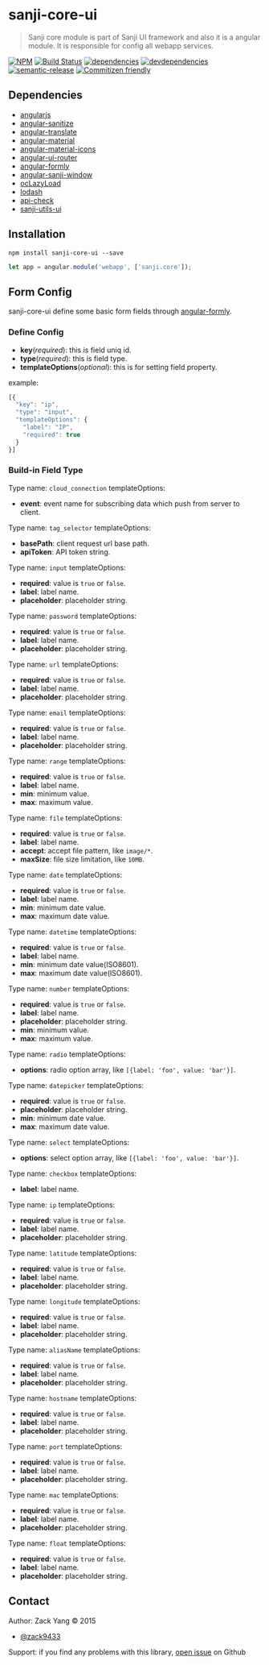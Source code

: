 # sanji-core-ui
> Sanji core module is part of Sanji UI framework and also it is a angular
module. It is responsible for config all webapp services.

[sanji-core-ui-icon]: https://nodei.co/npm/sanji-core-ui.png?downloads=true
[sanji-core-ui-url]: https://npmjs.org/package/sanji-core-ui
[travis-build-badge]: https://travis-ci.org/Sanji-IO/sanji-core-ui.svg?branch=master
[travis-build-url]: https://travis-ci.org/Sanji-IO/sanji-core-ui
[dependencies-image]: https://david-dm.org/Sanji-IO/sanji-core-ui.png
[dependencies-url]: https://david-dm.org/Sanji-IO/sanji-core-ui
[devdependencies-image]: https://david-dm.org/Sanji-IO/sanji-core-ui/dev-status.png
[devdependencies-url]: https://david-dm.org/Sanji-IO/sanji-core-ui#info=devDependencies
[semantic-release-image]: https://img.shields.io/badge/%20%20%F0%9F%93%A6%F0%9F%9A%80-semantic--release-e10079.svg
[semantic-release-url]: https://github.com/semantic-release/semantic-release
[commitizen-image]: https://img.shields.io/badge/commitizen-friendly-brightgreen.svg
[commitizen-url]: http://commitizen.github.io/cz-cli/

[![NPM][sanji-core-ui-icon]][sanji-core-ui-url]
[![Build Status][travis-build-badge]][travis-build-url]
[![dependencies][dependencies-image]][dependencies-url]
[![devdependencies][devdependencies-image]][devdependencies-url]
[![semantic-release][semantic-release-image]][semantic-release-url]
[![Commitizen friendly][commitizen-image]][commitizen-url]

## Dependencies
- [angularjs](https://github.com/angular/angular.js)
- [angular-sanitize](https://github.com/angular/bower-angular-sanitize)
- [angular-translate](https://github.com/angular-translate/angular-translate)
- [angular-material](https://github.com/angular/material)
- [angular-material-icons](https://github.com/klarsys/angular-material-icons)
- [angular-ui-router](https://github.com/angular-ui/ui-router)
- [angular-formly](https://github.com/formly-js/angular-formly)
- [angular-sanji-window](https://github.com/Sanji-IO/angular-sanji-window/tree/webpack-sanji-window)
- [ocLazyLoad](https://github.com/ocombe/ocLazyLoad)
- [lodash](https://github.com/lodash/lodash)
- [api-check](https://github.com/kentcdodds/api-check)
- [sanji-utils-ui](https://github.com/Sanji-IO/sanji-utils-ui)

## Installation
```shell
npm install sanji-core-ui --save
```

```javascript
let app = angular.module('webapp', ['sanji.core']);
```

## Form Config
sanji-core-ui define some basic form fields through [angular-formly](https://github.com/formly-js/angular-formly).

### Define Config
- **key**(*required*): this is field uniq id.
- **type**(*required*): this is field type.
- **templateOptions**(*optional*): this is for setting field property.

example:
```javascript
[{
  "key": "ip",
  "type": "input",
  "templateOptions": {
    "label": "IP",
    "required": true
  }
}]
```

### Build-in Field Type

Type name: `cloud_connection`
templateOptions:
- **event**: event name for subscribing data which push from server to client.

Type name: `tag_selector`
templateOptions:
- **basePath**: client request url base path.
- **apiToken**: API token string.

Type name: `input`
templateOptions:
- **required**: value is `true` or `false`.
- **label**: label name.
- **placeholder**: placeholder string.

Type name: `password`
templateOptions:
- **required**: value is `true` or `false`.
- **label**: label name.
- **placeholder**: placeholder string.

Type name: `url`
templateOptions:
- **required**: value is `true` or `false`.
- **label**: label name.
- **placeholder**: placeholder string.

Type name: `email`
templateOptions:
- **required**: value is `true` or `false`.
- **label**: label name.
- **placeholder**: placeholder string.

Type name: `range`
templateOptions:
- **required**: value is `true` or `false`.
- **label**: label name.
- **min**: minimum value.
- **max**: maximum value.

Type name: `file`
templateOptions:
- **required**: value is `true` or `false`.
- **label**: label name.
- **accept**: accept file pattern, like `image/*`.
- **maxSize**: file size limitation, like `10MB`.

Type name: `date`
templateOptions:
- **required**: value is `true` or `false`.
- **label**: label name.
- **min**: minimum date value.
- **max**: maximum date value.

Type name: `datetime`
templateOptions:
- **required**: value is `true` or `false`.
- **label**: label name.
- **min**: minimum date value(ISO8601).
- **max**: maximum date value(ISO8601).

Type name: `number`
templateOptions:
- **required**: value is `true` or `false`.
- **label**: label name.
- **placeholder**: placeholder string.
- **min**: minimum value.
- **max**: maximum value.

Type name: `radio`
templateOptions:
- **options**: radio option array, like `[{label: 'foo', value: 'bar'}]`.


Type name: `datepicker`
templateOptions:
- **required**: value is `true` or `false`.
- **placeholder**: placeholder string.
- **min**: minimum date value.
- **max**: maximum date value.

Type name: `select`
templateOptions:
- **options**: select option array, like `[{label: 'foo', value: 'bar'}]`.

Type name: `checkbox`
templateOptions:
- **label**: label name.

Type name: `ip`
templateOptions:
- **required**: value is `true` or `false`.
- **label**: label name.
- **placeholder**: placeholder string.

Type name: `latitude`
templateOptions:
- **required**: value is `true` or `false`.
- **label**: label name.
- **placeholder**: placeholder string.

Type name: `longitude`
templateOptions:
- **required**: value is `true` or `false`.
- **label**: label name.
- **placeholder**: placeholder string.

Type name: `aliasName`
templateOptions:
- **required**: value is `true` or `false`.
- **label**: label name.
- **placeholder**: placeholder string.

Type name: `hostname`
templateOptions:
- **required**: value is `true` or `false`.
- **label**: label name.
- **placeholder**: placeholder string.

Type name: `port`
templateOptions:
- **required**: value is `true` or `false`.
- **label**: label name.
- **placeholder**: placeholder string.

Type name: `mac`
templateOptions:
- **required**: value is `true` or `false`.
- **label**: label name.
- **placeholder**: placeholder string.

Type name: `float`
templateOptions:
- **required**: value is `true` or `false`.
- **label**: label name.
- **placeholder**: placeholder string.

## Contact

Author: Zack Yang &copy; 2015

* [@zack9433](https://twitter.com/zack9433)

Support: if you find any problems with this library,
[open issue](https://github.com/Sanji-IO/sanji-core-ui/issues) on Github

